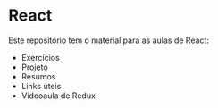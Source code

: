 # React
Este repositório tem o material para as aulas de React:

- Exercícios
- Projeto
- Resumos
- Links úteis
- Videoaula de Redux
